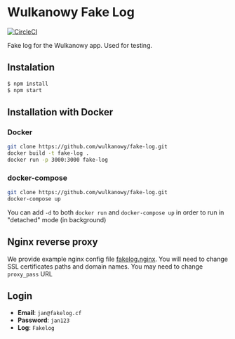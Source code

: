 # Wulkanowy Fake Log

[![CircleCI](https://img.shields.io/circleci/project/github/wulkanowy/fake-log.svg?style=flat-square)](https://circleci.com/gh/wulkanowy/fake-log)

Fake log for the Wulkanowy app. Used for testing.

## Instalation

```bash
$ npm install
$ npm start
```

## Installation with Docker

### Docker

```bash
git clone https://github.com/wulkanowy/fake-log.git
docker build -t fake-log .
docker run -p 3000:3000 fake-log
```

### docker-compose

```bash
git clone https://github.com/wulkanowy/fake-log.git
docker-compose up
```

You can add `-d` to both `docker run` and `docker-compose up` in order to run in "detached" mode (in background)

## Nginx reverse proxy

We provide example nginx config file [fakelog.nginx](fakelog.nginx). You will need to change SSL certificates paths and domain names. You may need to change `proxy_pass` URL

## Login

- **Email**: `jan@fakelog.cf`
- **Password**: `jan123`
- **Log**: `Fakelog`
